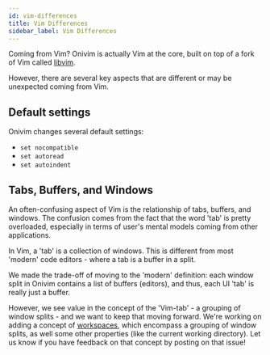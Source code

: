 ```yaml
---
id: vim-differences
title: Vim Differences
sidebar_label: Vim Differences
---
```


Coming from Vim? Onivim is actually Vim at the core, built on top of a fork of Vim called [libvim](https://github.com/onivim/libvim).

However, there are several key aspects that are different or may be unexpected coming from Vim.

## Default settings

Onivim changes several default settings:

- `set nocompatible`
- `set autoread`
- `set autoindent`

## Tabs, Buffers, and Windows

An often-confusing aspect of Vim is the relationship of tabs, buffers, and windows. The confusion comes from the fact that the word 'tab' is pretty overloaded, especially in terms of user's mental models coming from other applications.

In Vim, a 'tab' is a collection of windows. This is different from most 'modern' code editors - where a tab is a buffer in a split.

We made the trade-off of moving to the 'modern' definition: each window split in Onivim contains a list of buffers (editors), and thus, each UI 'tab' is really just a buffer.

However, we see value in the concept of the 'Vim-tab' - a grouping of window splits - and we want to keep that moving forward. We're working on adding a concept of [workspaces](https://github.com/onivim/oni2/issues/440), which encompass a grouping of window splits, as well some other properties (like the current working directory). Let us know if you have feedback on that concept by posting on that issue!




